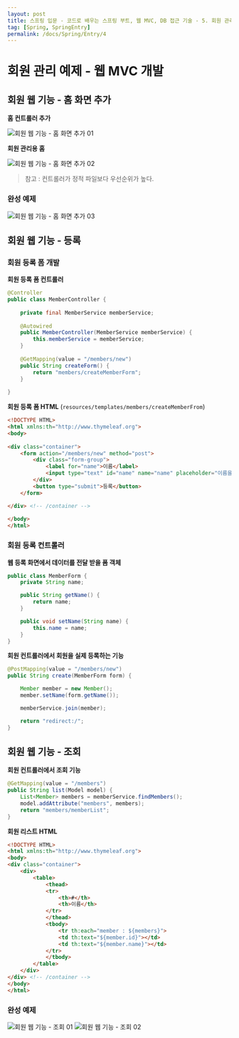 ```yaml
---
layout: post
title: 스프링 입문 - 코드로 배우는 스프링 부트, 웹 MVC, DB 접근 기술 - 5. 회원 관리 예제 - 웹 MVC 개발
tag: [Spring, SpringEntry]
permalink: /docs/Spring/Entry/4
---
```

# 회원 관리 예제 - 웹 MVC 개발

## 회원 웹 기능 - 홈 화면 추가

**홈 컨트롤러 추가**

![회원 웹 기능 - 홈 화면 추가 01](https://user-images.githubusercontent.com/52024566/123198524-37498b80-d4e8-11eb-8b76-3d739409be8f.png)

**회원 관리용 홈**

![회원 웹 기능 - 홈 화면 추가 02](https://user-images.githubusercontent.com/52024566/123198526-37498b80-d4e8-11eb-9586-e59c350953c9.png)

> 참고 : 컨트롤러가 정적 파일보다 우선순위가 높다.

### 완성 예제

![회원 웹 기능 - 홈 화면 추가 03](https://user-images.githubusercontent.com/52024566/123198527-37e22200-d4e8-11eb-9fe3-ec850fcf060d.png)

## 회원 웹 기능 - 등록

### 회원 등록 폼 개발

**회원 등록 폼 컨트롤러**

```java
@Controller
public class MemberController {
    
	private final MemberService memberService;
    
	@Autowired
	public MemberController(MemberService memberService) {
		this.memberService = memberService;
	}
    
	@GetMapping(value = "/members/new")
    public String createForm() {
		return "members/createMemberForm";
	}
    
}
```

**회원 등록 폼 HTML** (`resources/templates/members/createMemberFrom`)

```html
<!DOCTYPE HTML>
<html xmlns:th="http://www.thymeleaf.org">
<body>
    
<div class="container">
	<form action="/members/new" method="post">
		<div class="form-group">
            <label for="name">이름</label>
            <input type="text" id="name" name="name" placeholder="이름을 입력하세요">
		</div>
		<button type="submit">등록</button>
    </form>

</div> <!-- /container -->
    
</body>
</html>
```

### 회원 등록 컨트롤러

**웹 등록 화면에서 데이터를 전달 받을 폼 객체**

```java
public class MemberForm {
    private String name;

    public String getName() {
		return name;
	}

    public void setName(String name) {
		this.name = name;
	}
}
```

**회원 컨트롤러에서 회원을 실제 등록하는 기능**

```java
@PostMapping(value = "/members/new")
public String create(MemberForm form) {

    Member member = new Member();
    member.setName(form.getName());

    memberService.join(member);

    return "redirect:/";
}
```

## 회원 웹 기능 - 조회

**회원 컨트롤러에서 조회 기능**

```java
@GetMapping(value = "/members")
public String list(Model model) {
	List<Member> members = memberService.findMembers();
	model.addAttribute("members", members);
	return "members/memberList";
}
```

**회원 리스트 HTML**

```html
<!DOCTYPE HTML>
<html xmlns:th="http://www.thymeleaf.org">
<body>
<div class="container">
    <div>
        <table>
            <thead>
            <tr>
                <th>#</th>
                <th>이름</th>
            </tr>
            </thead>
            <tbody>
                <tr th:each="member : ${members}">
                <td th:text="${member.id}"></td>
                <td th:text="${member.name}"></td>
            </tr>
            </tbody>
        </table>
    </div>
</div> <!-- /container -->
</body>
</html>
```

### 완성 예제

![회원 웹 기능 - 조회 01](https://user-images.githubusercontent.com/52024566/123201134-0e77c500-d4ed-11eb-838a-7e7d64020788.png)
![회원 웹 기능 - 조회 02](https://user-images.githubusercontent.com/52024566/123201137-0f105b80-d4ed-11eb-8e06-2daf97eb4f02.png)